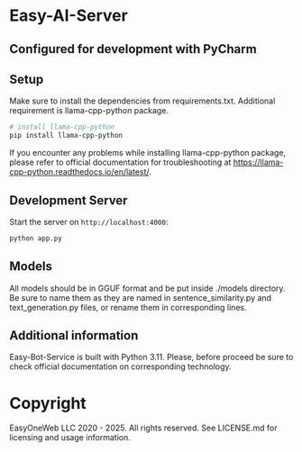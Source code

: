 # Easy-AI-Server
## Configured for development with PyCharm

## Setup

Make sure to install the dependencies from requirements.txt. Additional requirement is llama-cpp-python package.

```bash
# install llama-cpp-python
pip install llama-cpp-python
```

If you encounter any problems while installing llama-cpp-python package, please refer to official documentation for troubleshooting at https://llama-cpp-python.readthedocs.io/en/latest/.

## Development Server

Start the server on `http://localhost:4000`:

```bash
python app.py
```

## Models

All models should be in GGUF format and be put inside ./models directory. Be sure to name them as they are named in sentence_similarity.py and text_generation.py files, or rename them in corresponding lines.

## Additional information

Easy-Bot-Service is built with Python 3.11. Please, before proceed be sure to check official documentation on corresponding technology.

# Copyright

EasyOneWeb LLC 2020 - 2025. All rights reserved. See LICENSE.md for licensing and usage information.